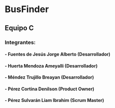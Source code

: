 # BusFinder
## Equipo C
### Integrantes:
#### - Fuentes de Jesús Jorge Alberto (Desarrollador)
#### - Huerta Mendoza Ameyalli (Desarrollador)
#### - Méndez Trujillo Breayan (Desarrollador)
#### - Pérez Cortina Denilson (Product Owner)
#### - Pérez Sulvarán Liam Ibrahim (Scrum Master)